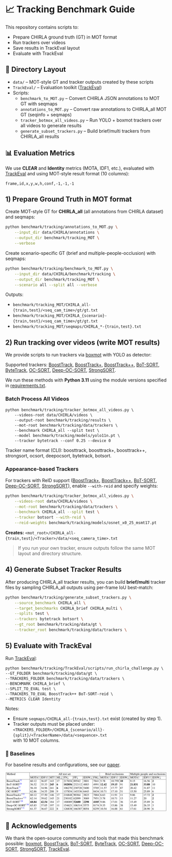 # 📈 Tracking Benchmark Guide

This repository contains scripts to:
- Prepare CHIRLA ground truth (GT) in MOT format
- Run trackers over videos
- Save results in TrackEval layout
- Evaluate with TrackEval

## 📂 Directory Layout
- `data/` – MOT-style GT and tracker outputs created by these scripts
- `TrackEval/` – Evaluation toolkit ([TrackEval](https://github.com/bdager/TrackEval))
- Scripts:
  - `benchmark_to_MOT.py` – Convert CHIRLA JSON annotations to MOT GT with seqmaps
  - `annotations_to_MOT.py` – Convert raw annotations to CHIRLA_all MOT GT (seqinfo + seqmaps)
  - `tracker_botmox_all_videos.py` – Run YOLO + boxmot trackers over all videos to generate results
  - `generate_subset_trackers.py` – Build brief/multi trackers from CHIRLA_all results


## 📊 Evaluation Metrics
We use **CLEAR** and **Identity** metrics (MOTA, IDF1, etc.), evaluated with [TrackEval](https://github.com/bdager/TrackEval) and using MOT-style result format (10 columns):
```
frame,id,x,y,w,h,conf,-1,-1,-1
```


## 1) Prepare Ground Truth in MOT format
Create MOT-style GT for **CHIRLA_all** (all annotations from CHIRLA dataset) and seqmaps:

```bash
python benchmark/tracking/annotations_to_MOT.py \
	--input_dir data/CHIRLA/annotations \
	--output_dir benchmark/tracking_MOT \
	--verbose
```

Create scenario-specific GT (brief and multiple-people-occlusion) with seqmaps:

```bash
python benchmark/tracking/benchmark_to_MOT.py \
	--input_dir data/CHIRLA/benchmark/tracking \
	--output_dir benchmark/tracking_MOT \
	--scenario all --split all --verbose
```

Outputs:
- `benchmark/tracking_MOT/CHIRLA_all-{train,test}/<seq_cam_time>/gt/gt.txt`
- `benchmark/tracking_MOT/CHIRLA_{scenario}-{train,test}/<seq_cam_time>/gt/gt.txt`
- `benchmark/tracking_MOT/seqmaps/CHIRLA_*-{train,test}.txt`

## 2) Run tracking over videos (write MOT results)
We provide scripts to run trackers via [boxmot](https://github.com/mikel-brostrom/boxmot) with YOLO as detector:  

Supported trackers: [BoostTrack](https://github.com/vukasin-stanojevic/BoostTrack?utm_source=chatgpt.com), [BoostTrack+](https://github.com/vukasin-stanojevic/BoostTrack), [BoostTrack++](https://github.com/vukasin-stanojevic/BoostTrack?utm_source=chatgpt.com), [BoT-SORT](https://github.com/NirAharon/BoT-SORT), [ByteTrack](https://github.com/FoundationVision/ByteTrack), [OC-SORT](https://github.com/noahcao/OC_SORT), [Deep-OC-SORT](https://github.com/GerardMaggiolino/Deep-OC-SORT), [StrongSORT](https://github.com/dyhBUPT/StrongSORT).

<!-- ### Supported Trackers
- [BoostTrack](https://github.com/vukasin-stanojevic/BoostTrack) –  *Boosting the similarity measure and detection confidence for improved multiple object tracking*   [Paper (Springer, 2024)](https://link.springer.com/article/10.1007/s00138-024-01531-5)

- [BoostTrack+ / BoostTrack++](https://github.com/vukasin-stanojevic/BoostTrack) –  *Using tracklet information to detect more objects with multiple object tracking*    [ArXiv (2024)](https://arxiv.org/abs/2408.13003)

- [BoT-SORT](https://github.com/NirAharon/BoT-SORT) –    *Robust Associations Multi-Pedestrian Tracking*    [ArXiv (2022)](https://arxiv.org/abs/2206.14651)

- [ByteTrack](https://github.com/FoundationVision/ByteTrack) –    *Multi-Object Tracking by Associating Every Detection Box*    [ECCV 2022](https://arxiv.org/abs/2110.06864)

- [OC-SORT](https://github.com/noahcao/OC_SORT) –    *Observation-Centric SORT for Robust Multi-Object Tracking*    [ArXiv (2022)](https://arxiv.org/abs/2203.14360)

- [Deep-OC-SORT](https://github.com/GerardMaggiolino/Deep-OC-SORT) –    *Multi-Pedestrian Tracking by Adaptive Re-Identification*    [ArXiv (2023)](https://arxiv.org/abs/2302.11813)

- [StrongSORT](https://github.com/dyhBUPT/StrongSORT) –    *Make DeepSORT Great Again*    [GitHub reference](https://github.com/dyhBUPT/StrongSORT) -->

We run these methods with **Python 3.11** using the module versions specified in [requirements.txt](requirements.txt).

### Batch Process All Videos
```
python benchmark/tracking/tracker_botmox_all_videos.py \
	--videos-root data/CHIRLA/videos \
	--output-root benchmark/tracking/results \
	--mot-root benchmark/tracking/data/trackers \
	--benchmark CHIRLA_all --split test \
	--model benchmark/tracking/models/yolo11n.pt \
	--tracker bytetrack --conf 0.25 --device 0
```
Tracker name format (CLI): boosttrack, boosttrack+, boosttrack++, strongsort, ocsort, deepocsort, bytetrack, botsort.

### Appearance-based Trackers
For trackers with ReID support ([BoostTrack+](https://github.com/vukasin-stanojevic/BoostTrack), [BoostTrack++](https://github.com/vukasin-stanojevic/BoostTrack?utm_source=chatgpt.com), [BoT-SORT](https://github.com/NirAharon/BoT-SORT),  [Deep-OC-SORT](https://github.com/GerardMaggiolino/Deep-OC-SORT), [StrongSORT](https://github.com/dyhBUPT/StrongSORT)), enable `--with-reid` and specify weights:

```bash
python benchmark/tracking/tracker_botmox_all_videos.py \
	--videos-root data/CHIRLA/videos \
	--mot-root benchmark/tracking/data/trackers \
	--benchmark CHIRLA_all --split test \
	--tracker botsort --with-reid \
	--reid-weights benchmark/tracking/models/osnet_x0_25_msmt17.pt
```

**Creates:** `<mot_root>/CHIRLA_all-{train,test}/<Tracker>/data/<seq_camera_time>.txt`

> If you run your own tracker, ensure outputs follow the same MOT layout and directory structure.

<!-- ### 3) Restructure tracker outputs (optional)
If you have per-camera files under scenario folders, convert them to TrackEval’s expected layout:
```
python benchmark/tracking/restructure_trackers_to_MOT.py \
	--input_dir benchmark/tracking/data/trackers \
	--output_dir benchmark/tracking/data/trackers_mot \
	--scenario all --include_train_test_split --train_seqs seq_004,seq_026
```
Creates: `<output>/<CHIRLA_brief|CHIRLA_multi>-{train,test}/<Tracker>/data/<seq_camera>.txt`.

<output_root>/CHIRLA_brief-train/<Tracker>/data/seq_004_camera_1_xxx.txt -->

## 4) Generate Subset Tracker Results
After producing CHIRLA_all tracker results, you can build **brief/multi** tracker files by sampling CHIRLA_all outputs using per-frame IoU best-match:

```bash
python benchmark/tracking/generate_subset_trackers.py \
	--source_benchmark CHIRLA_all \
	--target_benchmarks CHIRLA_brief CHIRLA_multi \
	--splits test \
	--trackers bytetrack botsort \
	--gt_root benchmark/tracking/data/gt \
	--tracker_root benchmark/tracking/data/trackers \
```

## 5) Evaluate with TrackEval
Run [TrackEval](https://github.com/bdager/TrackEval):
```
python benchmark/tracking/TrackEval/scripts/run_chirla_challenge.py \
--GT_FOLDER benchmark/tracking/data/gt \
--TRACKERS_FOLDER benchmark/tracking/data/trackers \
--BENCHMARK CHIRLA_brief \
--SPLIT_TO_EVAL test \ 
--TRACKERS_TO_EVAL BoostTrack++ BoT-SORT-reid \
--METRICS CLEAR Identity
```

Notes:
- Ensure `seqmaps/CHIRLA_all-{train,test}.txt` exist (created by step 1).
- Tracker outputs must be placed under:  
  `<TRACKERS_FOLDER>/CHIRLA_{scenario/all}-{split}/<TrackerName>/data/<sequence>.txt`  
  with 10 MOT columns.


### 📌 Baselines
For baseline results and configurations, see our [paper](https://arxiv.org/pdf/2502.06681).  

![tracking results](assets/tracking_res.png)

## 🙏 Acknowledgements
We thank the open-source community and tools that made this benchmark possible:   [boxmot](https://github.com/mikel-brostrom/boxmot), [BoostTrack](https://github.com/vukasin-stanojevic/BoostTrack?utm_source=chatgpt.com),  [BoT-SORT](https://github.com/NirAharon/BoT-SORT), [ByteTrack](https://github.com/FoundationVision/ByteTrack), [OC-SORT](https://github.com/noahcao/OC_SORT), [Deep-OC-SORT](https://github.com/GerardMaggiolino/Deep-OC-SORT), [StrongSORT](https://github.com/dyhBUPT/StrongSORT), [TrackEval](https://github.com/JonathonLuiten/TrackEval).
